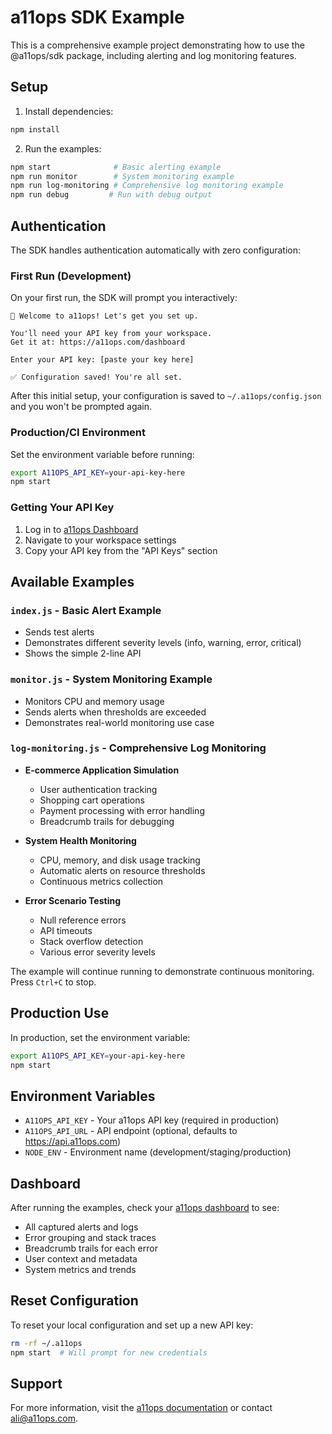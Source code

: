 # a11ops SDK Example

This is a comprehensive example project demonstrating how to use the @a11ops/sdk package, including alerting and log monitoring features.

## Setup

1. Install dependencies:

```bash
npm install
```

2. Run the examples:

```bash
npm start              # Basic alerting example
npm run monitor        # System monitoring example
npm run log-monitoring # Comprehensive log monitoring example
npm run debug         # Run with debug output
```

## Authentication

The SDK handles authentication automatically with zero configuration:

### First Run (Development)

On your first run, the SDK will prompt you interactively:

```
🚀 Welcome to a11ops! Let's get you set up.

You'll need your API key from your workspace.
Get it at: https://a11ops.com/dashboard

Enter your API key: [paste your key here]

✅ Configuration saved! You're all set.
```

After this initial setup, your configuration is saved to `~/.a11ops/config.json` and you won't be prompted again.

### Production/CI Environment

Set the environment variable before running:

```bash
export A11OPS_API_KEY=your-api-key-here
npm start
```

### Getting Your API Key

1. Log in to [a11ops Dashboard](https://a11ops.com/dashboard)
2. Navigate to your workspace settings
3. Copy your API key from the "API Keys" section

## Available Examples

### `index.js` - Basic Alert Example

- Sends test alerts
- Demonstrates different severity levels (info, warning, error, critical)
- Shows the simple 2-line API

### `monitor.js` - System Monitoring Example

- Monitors CPU and memory usage
- Sends alerts when thresholds are exceeded
- Demonstrates real-world monitoring use case

### `log-monitoring.js` - Comprehensive Log Monitoring

- **E-commerce Application Simulation**

  - User authentication tracking
  - Shopping cart operations
  - Payment processing with error handling
  - Breadcrumb trails for debugging

- **System Health Monitoring**

  - CPU, memory, and disk usage tracking
  - Automatic alerts on resource thresholds
  - Continuous metrics collection

- **Error Scenario Testing**
  - Null reference errors
  - API timeouts
  - Stack overflow detection
  - Various error severity levels

The example will continue running to demonstrate continuous monitoring. Press `Ctrl+C` to stop.

## Production Use

In production, set the environment variable:

```bash
export A11OPS_API_KEY=your-api-key-here
npm start
```

## Environment Variables

- `A11OPS_API_KEY` - Your a11ops API key (required in production)
- `A11OPS_API_URL` - API endpoint (optional, defaults to https://api.a11ops.com)
- `NODE_ENV` - Environment name (development/staging/production)

## Dashboard

After running the examples, check your [a11ops dashboard](https://a11ops.com/dashboard) to see:

- All captured alerts and logs
- Error grouping and stack traces
- Breadcrumb trails for each error
- User context and metadata
- System metrics and trends

## Reset Configuration

To reset your local configuration and set up a new API key:

```bash
rm -rf ~/.a11ops
npm start  # Will prompt for new credentials
```

## Support

For more information, visit the [a11ops documentation](https://a11ops.com/docs) or contact ali@a11ops.com.

